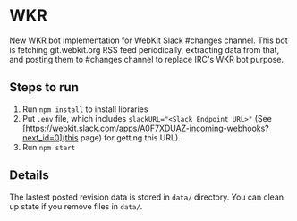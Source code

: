 # WKR

New WKR bot implementation for WebKit Slack #changes channel.
This bot is fetching git.webkit.org RSS feed periodically, extracting data from that, and posting them to #changes channel to replace IRC's WKR bot purpose.

## Steps to run

1. Run `npm install` to install libraries
2. Put `.env` file, which includes `slackURL="<Slack Endpoint URL>"` (See [https://webkit.slack.com/apps/A0F7XDUAZ-incoming-webhooks?next_id=0](this page) for getting this URL).
3. Run `npm start`

## Details

The lastest posted revision data is stored in `data/` directory. You can clean up state if you remove files in `data/`.
